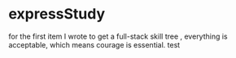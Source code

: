 # expressStudy
for the first item I wrote to get a full-stack skill tree , everything is acceptable, which means courage is essential.
test